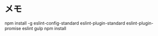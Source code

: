 # メモ
npm install -g eslint-config-standard eslint-plugin-standard eslint-plugin-promise eslint gulp
npm install
